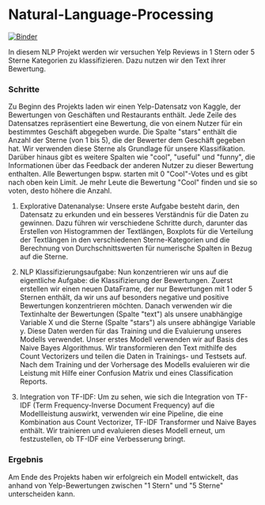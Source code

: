 # Natural-Language-Processing
[![Binder](https://mybinder.org/badge_logo.svg)](https://mybinder.org/v2/gh/beckceline/Natural-Language-Processing/HEAD)

In diesem NLP Projekt werden wir versuchen Yelp Reviews in 1 Stern oder 5 Sterne Kategorien zu klassifizieren. Dazu nutzen wir den Text ihrer Bewertung. 

### Schritte

Zu Beginn des Projekts laden wir einen Yelp-Datensatz von Kaggle, der Bewertungen von Geschäften und Restaurants enthält. Jede Zeile des Datensatzes repräsentiert eine Bewertung, die von einem Nutzer für ein bestimmtes Geschäft abgegeben wurde. Die Spalte "stars" enthält die Anzahl der Sterne (von 1 bis 5), die der Bewerter dem Geschäft gegeben hat. Wir verwenden diese Sterne als Grundlage für unsere Klassifikation. Darüber hinaus gibt es weitere Spalten wie "cool", "useful" und "funny", die Informationen über das Feedback der anderen Nutzer zu dieser Bewertung enthalten. Alle Bewertungen bspw. starten mit 0 "Cool"-Votes und es gibt nach oben kein Limit. Je mehr Leute die Bewertung "Cool" finden und sie so voten, desto höhere die Anzahl.

1. Explorative Datenanalyse: Unsere erste Aufgabe besteht darin, den Datensatz zu erkunden und ein besseres Verständnis für die Daten zu gewinnen. Dazu führen wir verschiedene Schritte durch, darunter das Erstellen von Histogrammen der Textlängen, Boxplots für die Verteilung der Textlängen in den verschiedenen Sterne-Kategorien und die Berechnung von Durchschnittswerten für numerische Spalten in Bezug auf die Sterne.

2. NLP Klassifizierungsaufgabe: Nun konzentrieren wir uns auf die eigentliche Aufgabe: die Klassifizierung der Bewertungen. Zuerst erstellen wir einen neuen DataFrame, der nur Bewertungen mit 1 oder 5 Sternen enthält, da wir uns auf besonders negative und positive Bewertungen konzentrieren möchten.
Danach verwenden wir die Textinhalte der Bewertungen (Spalte "text") als unsere unabhängige Variable X und die Sterne (Spalte "stars") als unsere abhängige Variable y. Diese Daten werden für das Training und die Evaluierung unseres Modells verwendet.
Unser erstes Modell verwenden wir auf Basis des Naive Bayes Algorithmus. Wir transformieren den Text mithilfe des Count Vectorizers und teilen die Daten in Trainings- und Testsets auf. Nach dem Training und der Vorhersage des Modells evaluieren wir die Leistung mit Hilfe einer Confusion Matrix und eines Classification Reports.

3. Integration von TF-IDF: Um zu sehen, wie sich die Integration von TF-IDF (Term Frequency-Inverse Document Frequency) auf die Modellleistung auswirkt, verwenden wir eine Pipeline, die eine Kombination aus Count Vectorizer, TF-IDF Transformer und Naive Bayes enthält. Wir trainieren und evaluieren dieses Modell erneut, um festzustellen, ob TF-IDF eine Verbesserung bringt.

### Ergebnis

Am Ende des Projekts haben wir erfolgreich ein Modell entwickelt, das anhand von Yelp-Bewertungen zwischen "1 Stern" und "5 Sterne" unterscheiden kann.
